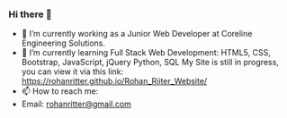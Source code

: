 ### Hi there 👋
- 🔭 I’m currently working as a Junior Web Developer at Coreline Engineering Solutions.
- 🌱 I’m currently learning Full Stack Web Development:
      HTML5, CSS, Bootstrap, JavaScript, jQuery
      Python, SQL
      My Site is still in progress, you can view it via this link: https://rohanritter.github.io/Rohan_Riiter_Website/
- 📫 How to reach me: 
- Email: rohanritter@gmail.com
<!--
**RohanRitter/RohanRitter** is a ✨ _special_ ✨ repository because its `README.md` (this file) appears on your GitHub profile.

Here are some ideas to get you started:

- 🔭 I’m currently working on...
- 🌱 I’m currently learning ...
- 👯 I’m looking to collaborate on ...
- 🤔 I’m looking for help with ...
- 💬 Ask me about ...
- 📫 How to reach me: ...
- 😄 Pronouns: ...
- ⚡ Fun fact: ...
-->
